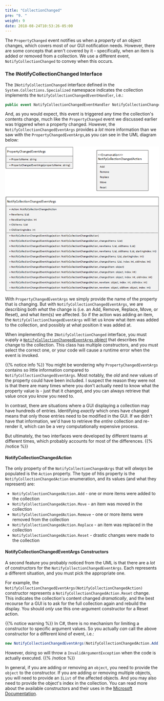 ```yaml
---
title: "CollectionChanged"
pre: "9. "
weight: 9
date: 2018-08-24T10:53:26-05:00
---
```


The `PropertyChanged` event notifies us when a _property_ of an object changes, which covers most of our GUI notification needs.  However, there are some concepts that aren't covered by it - specifically, when an item is added or removed from a collection.  We use a different event, `NotifyCollectionChanged` to convey when this occurs.

### The INotifyCollectionChanged Interface

The `INotifyCollectionChanged` interface defined in the `System.Collections.Specialized` namespace indicates the collection implements the `NotifyCollectionChangedEventHandler`, i.e.:

```csharp 
public event NotifyCollectionChangedEventHandler NotifyCollectionChanged;
```

And, as you would expect, this event is triggered any time the collection's contents change, much like the `PropertyChanged` event we discussed earlier was triggered when a property changed.  However, the `NotifyCollectionChangedEventArgs` provides a _lot_ more information than we saw with the `PropertyChangedEventArgs`,as you can see in the UML diagram below:

![UML or NotifyCollectionChangedEventArgs and PropertyChangedEventArgs](/images/2.3.9.1.png)  

With `PropertyChangedEventArgs` we simply provide the name of the property that is changing.  But with `NotifyCollectionChangedEventArgs`, we are describing both _what_ the change is (i.e. an Add, Remove, Replace, Move, or Reset), and what item(s) we affected.  So if the action was adding an item, the `NotifyCollectionChangedEventArgs` will let us know what item was added to the collection, and possibly at what position it was added at.

When implementing the `INotifyCollectionChanged` interface, you must supply a <a href="https://docs.microsoft.com/en-us/dotnet/api/system.collections.specialized.notifycollectionchangedeventargs?view=net-5.0" target="_blank">`NotifyCollectionChangedEventArgs` object</a> that describes the change to the collection.  This class has multiple constructors, and you must select the correct one, or your code will cause a runtime error when the event is invoked.

{{% notice info %}}
You might be wondering why `PropertyChangedEventArgs` contains so little information compared to `NotifyCollectionChangedEventArgs`.  Most notably, the _old_ and _new_ values of the property could have been included. I suspect the reason they were not is that there are many times where you don't actually need to know what the property value is - just that it changed, and you can always retrieve that value once you know you need to. 

In contrast, there are situations where a GUI displaying a collection may have hundreds of entries. Identifying _exactly_ which ones have changed means that only those entries need to be modified in the GUI.  If we didn't have that information, we'd have to retrieve the _entire_ collection and re-render it, which can be a very computationally expensive process.

But ultimately, the two interfaces were developed by different teams at different times, which probably accounts for most of the differences.
{{% /notice %}}

#### NotifyCollectionChangedAction

The only property of the `NotifyCollectionChangedArgs` that will _always_ be populated is the `Action` property.  The type of htis property is the `NotifyCollectionChangedAction` enumeration, and its values (and what they represent) are:
* `NotifyCollectionChangedAction.Add` - one or more items were added to the collection
* `NotifyCollectionChangedAction.Move` - an item was moved in the collection
* `NotifyCollectionChangedAction.Remove` - one or more items were removed from the collection
* `NotifyCollectionChangedAction.Replace` - an item was replaced in the collection
* `NotifyCollectionChangedAction.Reset` - drastic changes were made to the collection

#### NotifyCollectionChangedEventArgs Constructors

A second feature you probably noticed from the UML is that there are a _lot_ of constructors for the `NotifyCollectionChangedEventArgs`.  Each represents a different situation, and you must pick the appropriate one.

For example, the `NotifyCollectionChangedEventArgs(NotifyCollectionChangedAction)` constructor represents a `NotifyCollectionChangedAction.Reset` change. This indicates the collection's content changed _dramatically_, and the best recourse for a GUI is to ask for the full collection again and rebuild the display.  You should _only_ use this one-argument constructor for a Reset action.

{{% notice warning %}}
In C#, there is no mechanism for limiting a constructor to specific argument values. So you actually _can_ call the above constructor for a different kind of event, i.e.:

```csharp
new NotifyCollectionChangedEventArgs(NotifyCollectionChangedAction.Add);
```

However, doing so will throw a `InvalidArgumentException` when the code is actually executed. 
{{% /notice %}}

In general, if you are adding or removing an `object`, you need to provide the `object` to the constructor. If you are adding or removing multiple objects, you will need to provide an `IList` of the affected objects.  And you may also need to provide the object's index in the collection. You can read more about the available constructors and their uses in the [Microsoft Documentation](https://learn.microsoft.com/en-us/dotnet/api/system.collections.specialized.notifycollectionchangedeventargs.-ctor?view=net-6.0#system-collections-specialized-notifycollectionchangedeventargs-ctor(system-collections-specialized-notifycollectionchangedaction-system-object)).



